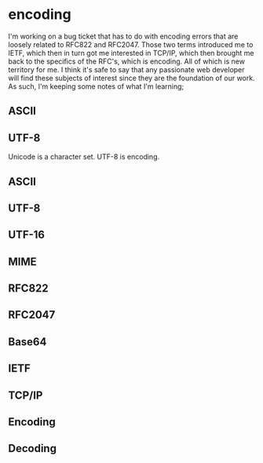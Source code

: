 # encoding

I'm working on a bug ticket that has to do with encoding errors that are loosely related to RFC822 and RFC2047. Those two terms introduced me to IETF, which then in turn got me interested in TCP/IP, which then brought me back to the specifics of the RFC's, which is encoding. All of which is new territory for me. I think it's safe to say that any passionate web developer will find these subjects of interest since they are the foundation of our work. As such, I'm keeping some notes of what I'm learning;

## ASCII
## UTF-8
Unicode is a character set. UTF-8 is encoding.
## ASCII
## UTF-8
## UTF-16
## MIME
## RFC822
## RFC2047
## Base64
## IETF
## TCP/IP
## Encoding
## Decoding


